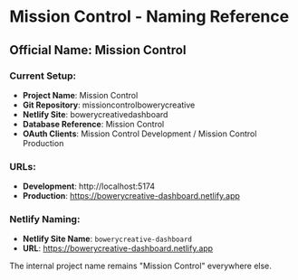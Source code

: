 # Mission Control - Naming Reference

## Official Name: **Mission Control**

### Current Setup:
- **Project Name**: Mission Control
- **Git Repository**: missioncontrolbowerycreative
- **Netlify Site**: bowerycreativedashboard
- **Database Reference**: Mission Control
- **OAuth Clients**: Mission Control Development / Mission Control Production

### URLs:
- **Development**: http://localhost:5174
- **Production**: https://bowerycreative-dashboard.netlify.app

### Netlify Naming:
- **Netlify Site Name**: `bowerycreative-dashboard`
- **URL**: https://bowerycreative-dashboard.netlify.app

The internal project name remains "Mission Control" everywhere else.